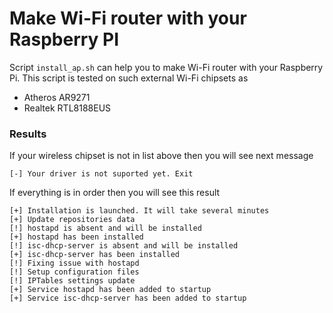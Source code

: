 # Make Wi-Fi router with your Raspberry PI
Script `install_ap.sh` can help you to make Wi-Fi router with your Raspberry Pi.
This script is tested on such external Wi-Fi chipsets as
* Atheros AR9271
* Realtek RTL8188EUS
### Results
If your wireless chipset is not in list above then you will see next message
```
[-] Your driver is not suported yet. Exit
```
If everything is in order then you will see this result
```
[+] Installation is launched. It will take several minutes
[+] Update repositories data
[!] hostapd is absent and will be installed
[+] hostapd has been installed
[!] isc-dhcp-server is absent and will be installed
[+] isc-dhcp-server has been installed
[!] Fixing issue with hostapd
[!] Setup configuration files
[!] IPTables settings update
[+] Service hostapd has been added to startup
[+] Service isc-dhcp-server has been added to startup
```